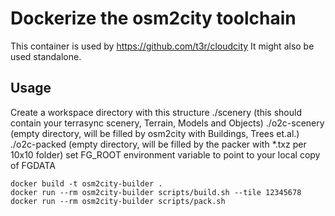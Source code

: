 # Dockerize the osm2city toolchain
This container is used by https://github.com/t3r/cloudcity
It might also be used standalone.

## Usage
Create a workspace directory with this structure
./scenery      (this should contain your terrasync scenery, Terrain, Models and Objects)
./o2c-scenery  (empty directory, will be filled by osm2city with Buildings, Trees et.al.)
./o2c-packed   (empty directory, will be filled by the packer with *.txz per 10x10 folder)
set FG_ROOT environment variable to point to your local copy of FGDATA 

    docker build -t osm2city-builder .
    docker run --rm osm2city-builder scripts/build.sh --tile 12345678
    docker run --rm osm2city-builder scripts/pack.sh 

